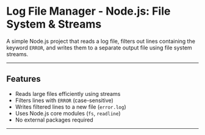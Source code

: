 #  Log File Manager - Node.js: File System & Streams

A simple Node.js project that reads a log file, filters out lines containing the keyword `ERROR`, and writes them to a separate output file using file system streams.

---

##  Features

- Reads large files efficiently using streams
- Filters lines with `ERROR` (case-sensitive)
- Writes filtered lines to a new file (`error.log`)
- Uses Node.js core modules (`fs`, `readline`)
- No external packages required

---



